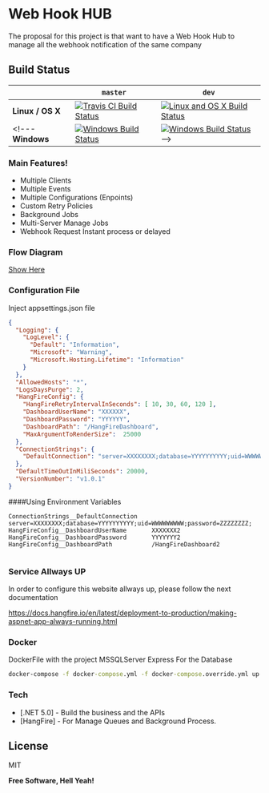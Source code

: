 # Web Hook HUB
The proposal for this project is that want to have a Web Hook Hub to manage all the webhook notification of the same company

## Build Status

&nbsp; | `master` | `dev`
--- | --- | --- 
**Linux / OS X** | [![Travis CI Build Status](https://travis-ci.com/gmoreno90/webhookhub.svg?branch=main)](https://travis-ci.com/github/gmoreno90/webhookhub) | [![Linux and OS X Build Status](https://travis-ci.com/gmoreno90/webhookhub.svg?branch=develop)](https://travis-ci.com/github/gmoreno90/webhookhub)
<!---**Windows** | [![Windows Build Status](https://ci.appveyor.com/api/projects/status/70m632jkycqpnsp9/branch/master?svg=true)](https://ci.appveyor.com/project/odinserj/hangfire-525)  | [![Windows Build Status](https://ci.appveyor.com/api/projects/status/70m632jkycqpnsp9/branch/dev?svg=true)](https://ci.appveyor.com/project/odinserj/hangfire-525) -->

### Main Features!
- Multiple Clients
- Multiple Events
- Multiple Configurations (Enpoints)
- Custom Retry Policies
- Background Jobs
- Multi-Server Manage Jobs
- Webhook Request Instant process or delayed

### Flow Diagram

[Show Here](https://sequencediagram.org/index.html#initialData=C4S2BsFMAIHVIEbQBIHtUGsUFUBCAofXAQwGMMBRAOwBMBaAPniTUx1wC4AFAeQGUAKtAAixYMWgAKANQBhcCEhVgs1DRjToFAG5KVayAEp8zFOizI8jU6wt4OWqgEcArpDdxEtgM7QASpCukN7A3iaIZmyWuHSMJOTUNBwAMiAh0KgAZtAAim5uvgCSwmH4ALxl8RgA5gBOqC600Fz1pMHeFeEs5uyMkgDMholcqCDKAIzcqOmi4l2RdjEMA0O0I2PAAExTM2LE87a9y4PDo8oAdJc7wCJ7QA)


### Configuration File
Inject appsettings.json file
```json
{
  "Logging": {
    "LogLevel": {
      "Default": "Information",
      "Microsoft": "Warning",
      "Microsoft.Hosting.Lifetime": "Information"
    }
  },
  "AllowedHosts": "*",
  "LogsDaysPurge": 2,
  "HangFireConfig": {
    "HangFireRetryIntervalInSeconds": [ 10, 30, 60, 120 ],
    "DashboardUserName": "XXXXXX",
    "DashboardPassword": "YYYYYY",
    "DashboardPath": "/HangFireDashboard",
	"MaxArgumentToRenderSize":  25000
  },
  "ConnectionStrings": {
    "DefaultConnection": "server=XXXXXXXX;database=YYYYYYYYYY;uid=WWWWWWWWW;password=ZZZZZZZZ;"
  },
  "DefaultTimeOutInMiliSeconds": 20000,
  "VersionNumber": "v1.0.1" 
}
```

####Using Environment Variables 

```
ConnectionStrings__DefaultConnection 	server=XXXXXXXX;database=YYYYYYYYYY;uid=WWWWWWWWW;password=ZZZZZZZZ;
HangFireConfig__DashboardUserName		XXXXXXX2
HangFireConfig__DashboardPassword		YYYYYYY2
HangFireConfig__DashboardPath			/HangFireDashboard2
	
```



### Service Allways UP

In order to configure this website allways up, please follow the next documentation

https://docs.hangfire.io/en/latest/deployment-to-production/making-aspnet-app-always-running.html


### Docker

DockerFile with the project
MSSQLServer Express For the Database

```cmd
docker-compose -f docker-compose.yml -f docker-compose.override.yml up --build
```


### Tech


* [.NET 5.0] - Build the business and the APIs
* [HangFire] - For Manage Queues and Background Process.


License
----

MIT

**Free Software, Hell Yeah!**
